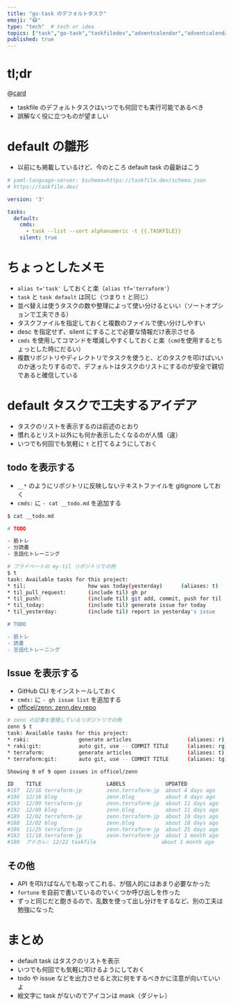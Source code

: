 ```yaml
---
title: "go-task のデフォルトタスク"
emoji: "😷"
type: "tech"  # tech or idea
topics: ["task","go-task","taskfiledev","adventcalendar","adventcalendar2024"]
published: true
---
```


# tl;dr

@[card](https://qiita.com/advent-calendar/2024/go-task)

- taskfile のデフォルトタスクはいつでも何回でも実行可能であるべき
- 誤解なく役に立つものが望ましい

# default の雛形

- 以前にも掲載しているけど、今のところ default task の最新はこう

```yaml:Taskfile.yml
# yaml-language-server: $schema=https://taskfile.dev/schema.json
# https://taskfile.dev/

version: '3'

tasks:
  default:
    cmds:
      - task --list --sort alphanumeric -t {{.TASKFILE}}
    silent: true
```

# ちょっとしたメモ

- `alias t='task'` しておくと楽（`alias tf='terraform'`）
- `task` と `task default` は同じ（つまり `t` と同じ）
- 並べ替えは使うタスクの数や整理によって使い分けるといい（ソートオプションで工夫できる）
- タスクファイルを指定しておくと複数のファイルで使い分けしやすい
- desc を指定せず、silent にすることで必要な情報だけ表示させる
- `cmds` を使用してコマンドを増減しやすくしておくと楽（`cmd`を使用するとちょっとした時にだるい）
- 複数リポジトリやディレクトリでタスクを使うと、どのタスクを叩けばいいのか迷ったりするので、デフォルトはタスクのリストにするのが安全で親切であると確信している

# default タスクで工夫するアイデア

- タスクのリストを表示するのは前述のとおり
- 慣れるとリスト以外にも何か表示したくなるのが人情（違）
- いつでも何回でも気軽に `t` と打てるようにしておく

## todo を表示する

- `__*` のようにリポジトリに反映しないテキストファイルを gitignore しておく
- `cmds:` に `- cat __todo.md` を追加する

```bash
$ cat __todo.md

# TODO

- 筋トレ
- 分読書
- 言語化トレーニング

# プライベートの my-til リポジトリでの例
$ t
task: Available tasks for this project:
* til:                    how was today(yesterday)      (aliases: t)
* til_pull_request:       (include til) gh pr
* til_push:               (include til) git add, commit, push for til
* til_today:              (include til) generate issue for today
* til_yesterday:          (include til) report in yesterday's issue

# TODO

- 筋トレ
- 読書
- 言語化トレーニング
```

## Issue を表示する

- GitHub CLI をインストールしておく
- `cmds:` に `- gh issue list` を追加する
- [officel/zenn: zenn.dev repo](https://github.com/officel/zenn)

```bash
# zenn の記事を管理しているリポジトリでの例
zenn $ t
task: Available tasks for this project:
* raki:                generate articles                  (aliases: r)
* raki:git:            auto git, use -- COMMIT TITLE      (aliases: rg)
* terraform:           generate articles                  (aliases: t)
* terraform:git:       auto git, use -- COMMIT TITLE      (aliases: tg)

Showing 9 of 9 open issues in officel/zenn

ID    TITLE                     LABELS             UPDATED
#197  12/16 terraform-jp        zenn.terraform-jp  about 4 days ago
#196  12/16 blog                zenn.blog          about 4 days ago
#193  12/09 terraform-jp        zenn.terraform-jp  about 11 days ago
#192  12/09 blog                zenn.blog          about 11 days ago
#189  12/02 terraform-jp        zenn.terraform-jp  about 18 days ago
#188  12/02 blog                zenn.blog          about 18 days ago
#186  11/25 terraform-jp        zenn.terraform-jp  about 25 days ago
#182  11/18 terraform-jp        zenn.terraform-jp  about 1 month ago
#180  アドカレ: 12/22 taskfile                     about 1 month ago
```

## その他

- API を叩けばなんでも取ってこれる、が個人的にはあまり必要なかった
- `fortune` を自前で書いているのでいくつか呼び出しを作った
- ずっと同じだと飽きるので、乱数を使って出し分けをするなど、別の工夫は勉強になった

# まとめ

- default task はタスクのリストを表示
- いつでも何回でも気軽に叩けるようにしておく
- todo や issue などを出力させると次に何をするべきかに注意が向いていいよ
- 絵文字に task がないのでアイコンは mask（ダジャレ）
